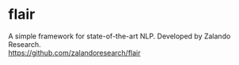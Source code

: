 # flair 
A simple framework for state-of-the-art NLP. Developed by Zalando Research.  
https://github.com/zalandoresearch/flair
